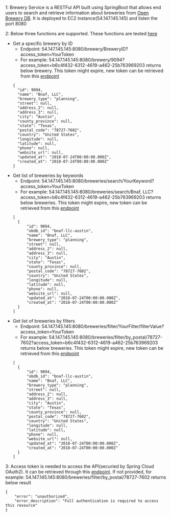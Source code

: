 1: Brewery Service is a RESTFul API built using SpringBoot that allows end users to search and retrieve information about breweries from [Open Brewery DB](https://www.openbrewerydb.org/documentation). It is deployed to EC2 instance(54.147.145.145) and listen the port 8080

2: Below three functions are supported. These functions are tested [here](https://github.com/123RuiHuang/brewery/blob/master/breweryService/src/test/java/com/demo/brewery/BreweryApplicationTests.java)
* Get a specific brewery by ID
  - Endpoint: 54.147.145.145:8080/brewery/BreweryID?access_token=YourToken  
  - For example: 54.147.145.145:8080/brewery/9094?access_token=b6c4f432-6312-4619-a462-25b763969203 returns below brewery. This token might expire, new token can be retrieved from this [endpoint](http://54.147.145.145:8081/oauth/token?client_secret=beer&grant_type=password&username=demoUser&password=demoPassword&client_id=beer)
  ```
  {
    "id": 9094,
    "name": "Bnaf, LLC",
    "brewery_type": "planning",
    "street": null,
    "address_2": null,
    "address_3": null,
    "city": "Austin",
    "county_province": null,
    "state": "Texas",
    "postal_code": "78727-7602",
    "country": "United States",
    "longitude": null,
    "latitude": null,
    "phone": null,
    "website_url": null,
    "updated_at": "2018-07-24T00:00:00.000Z",
    "created_at": "2018-07-24T00:00:00.000Z"
  }
  ```
* Get list of breweries by keywords
  - Endpoint: 54.147.145.145:8080/breweries/search/YourKeyword?access_token=YourToken
  - For example: 54.147.145.145:8080/breweries/search/Bnaf, LLC?access_token=b6c4f432-6312-4619-a462-25b763969203 returns below breweries. This token might expire, new token can be retrieved from this [endpoint](http://54.147.145.145:8081/oauth/token?client_secret=beer&grant_type=password&username=demoUser&password=demoPassword&client_id=beer)
  ```
  [
    {
        "id": 9094,
        "obdb_id": "bnaf-llc-austin",
        "name": "Bnaf, LLC",
        "brewery_type": "planning",
        "street": null,
        "address_2": null,
        "address_3": null,
        "city": "Austin",
        "state": "Texas",
        "county_province": null,
        "postal_code": "78727-7602",
        "country": "United States",
        "longitude": null,
        "latitude": null,
        "phone": null,
        "website_url": null,
        "updated_at": "2018-07-24T00:00:00.000Z",
        "created_at": "2018-07-24T00:00:00.000Z"
    }
  ]
  ```
* Get list of breweries by filters
  - Endpoint: 54.147.145.145:8080/breweries/filter/YourFilter/filterValue?access_token=YourToken
  - For example: 54.147.145.145:8080/breweries/filter/by_postal/78727-7602?access_token=b6c4f432-6312-4619-a462-25b763969203 returns below breweries. This token might expire, new token can be retrieved from this [endpoint](http://54.147.145.145:8081/oauth/token?client_secret=beer&grant_type=password&username=demoUser&password=demoPassword&client_id=beer)
  ```
  [
    {
        "id": 9094,
        "obdb_id": "bnaf-llc-austin",
        "name": "Bnaf, LLC",
        "brewery_type": "planning",
        "street": null,
        "address_2": null,
        "address_3": null,
        "city": "Austin",
        "state": "Texas",
        "county_province": null,
        "postal_code": "78727-7602",
        "country": "United States",
        "longitude": null,
        "latitude": null,
        "phone": null,
        "website_url": null,
        "updated_at": "2018-07-24T00:00:00.000Z",
        "created_at": "2018-07-24T00:00:00.000Z"
    }
  ]
  ```
  
3: Access token is needed to access the API(securied by Spring Cloud OAuth2). It can be retrieved through this [endpoint](http://54.147.145.145:8081/oauth/token?client_secret=beer&grant_type=password&username=demoUser&password=demoPassword&client_id=beer).
If not provided, for example: 54.147.145.145:8080/breweries/filter/by_postal/78727-7602 returns below result
```
{
    "error": "unauthorized",
    "error_description": "Full authentication is required to access this resource"
}
```
